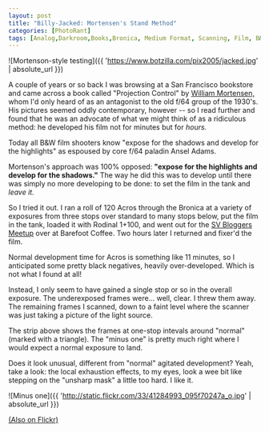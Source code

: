 ```yaml
---
layout: post
title: "Billy-Jacked: Mortensen's Stand Method"
categories: [PhotoRant]
tags: [Analog,Darkroom,Books,Bronica, Medium Format, Scanning, Film, B&W, Methods, Portrait, Agfa, Neopan]
---
```



![Mortenson-style testing]({{ 'https://www.botzilla.com/pix2005/jacked.jpg' | absolute_url }})


A couple of years or so back I was browsing at a San Francisco bookstore and came across a book called "Projection Control" by <a href="http://www.photo.net/bboard/q-and-a-fetch-msg?msg_id=005fZU" target="_blank">William Mortensen,</a> whom I'd only heard of as an antagonist to the old f/64 group of the 1930's. His pictures seemed oddly contemporary, however -- so I read further and found that he was an advocate of what we might think of as a ridiculous method: he developed his film not for minutes but for <i>hours.</i>

<!--more-->
Today all B&W film shooters know "expose for the shadows and develop for the highlights" as espoused by core f/64 paladin Ansel Adams.

Mortenson's approach was 100% opposed: <strong>"expose for the highlights and develop for the shadows."</strong> The way he did this was to develop until there was simply no more developing to be done: to set the film in the tank and <i>leave it.</i>

So I tried it out. I ran a roll of 120 Acros through the Bronica at a variety of exposures from three stops over standard to many stops below, put the film in the tank, loaded it with Rodinal 1+100, and went out for the <a href="http://upcoming.org/event/26871/" target="_blank">SV Bloggers Meetup</a> over at Barefoot Coffee. Two hours later I returned and fixer'd the film.

Normal development time for Acros is something like 11 minutes, so I anticipated some pretty black negatives, heavily over-developed. Which is not what I found at all!

Instead, I only seem to have gained a single stop or so in the overall exposure. The underexposed frames were... well, clear. I threw them away. The remaining frames I scanned, down to a faint level where the scanner was just taking a picture of the light source.

The strip above shows the frames at one-stop intevals around "normal" (marked with a triangle). The "minus one" is pretty much right where I would expect a normal exposure to land.

Does it look unusual, different from "normal" agitated development? Yeah, take a look: the local exhaustion effects, to my eyes, look a wee bit like stepping on the "unsharp mask" a little too hard. I like it.

![Minus one]({{ 'http://static.flickr.com/33/41284993_095f70247a_o.jpg' | absolute_url }})

<a href="http://www.flickr.com/photos/bjorke/41284993/" title="Flickr Page">(Also on Flickr)</a>
